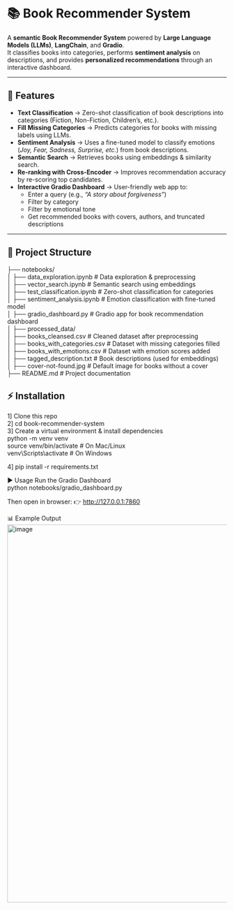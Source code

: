 # 📚 Book Recommender System  

A **semantic Book Recommender System** powered by **Large Language Models (LLMs)**, **LangChain**, and **Gradio**.  
It classifies books into categories, performs **sentiment analysis** on descriptions, and provides **personalized recommendations** through an interactive dashboard.  

---

## 🚀 Features  

- **Text Classification** → Zero-shot classification of book descriptions into categories (Fiction, Non-Fiction, Children’s, etc.).  
- **Fill Missing Categories** → Predicts categories for books with missing labels using LLMs.  
- **Sentiment Analysis** → Uses a fine-tuned model to classify emotions (*Joy, Fear, Sadness, Surprise, etc.*) from book descriptions.  
- **Semantic Search** → Retrieves books using embeddings & similarity search.  
- **Re-ranking with Cross-Encoder** → Improves recommendation accuracy by re-scoring top candidates.  
- **Interactive Gradio Dashboard** → User-friendly web app to:  
  - Enter a query (e.g., *“A story about forgiveness”*)  
  - Filter by category  
  - Filter by emotional tone  
  - Get recommended books with covers, authors, and truncated descriptions  

---

## 📂 Project Structure  

├── notebooks/  
│   ├── data_exploration.ipynb       # Data exploration & preprocessing  <br>
│   ├── vector_search.ipynb          # Semantic search using embeddings  <br>
│   ├── test_classification.ipynb    # Zero-shot classification for categories  
│   ├── sentiment_analysis.ipynb     # Emotion classification with fine-tuned model  
│   ├── gradio_dashboard.py          # Gradio app for book recommendation dashboard  
│
├── processed_data/  
│   ├── books_cleansed.csv           # Cleaned dataset after preprocessing  
│   ├── books_with_categories.csv    # Dataset with missing categories filled  
│   ├── books_with_emotions.csv      # Dataset with emotion scores added  
│   ├── tagged_description.txt       # Book descriptions (used for embeddings)  
│
├── cover-not-found.jpg              # Default image for books without a cover  
├── README.md                        # Project documentation  


## ⚡ Installation

1] Clone this repo <br>
2] cd book-recommender-system  <br>
3] Create a virtual environment & install dependencies <br>
python -m venv venv <br>
source venv/bin/activate   # On Mac/Linux <br>
venv\Scripts\activate      # On Windows <br>

4] pip install -r requirements.txt <br>


▶️ Usage
Run the Gradio Dashboard <br>
python notebooks/gradio_dashboard.py <br>

Then open in browser: 
👉 http://127.0.0.1:7860

📊 Example Output
<img width="1440" height="866" alt="image" src="https://github.com/user-attachments/assets/96acd8e3-1ab2-4bd0-96d0-c59443097848" />


